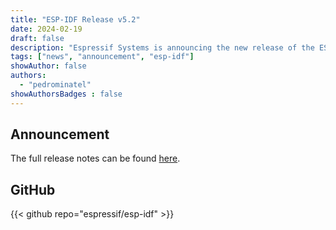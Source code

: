 ```yaml
---
title: "ESP-IDF Release v5.2"
date: 2024-02-19
draft: false
description: "Espressif Systems is announcing the new release of the ESP-IDF 5.2"
tags: ["news", "announcement", "esp-idf"]
showAuthor: false
authors:
  - "pedrominatel"
showAuthorsBadges : false 
---
```


## Announcement

The full release notes can be found [here](https://github.com/espressif/esp-idf/releases/tag/v5.2).

## GitHub

{{< github repo="espressif/esp-idf" >}}